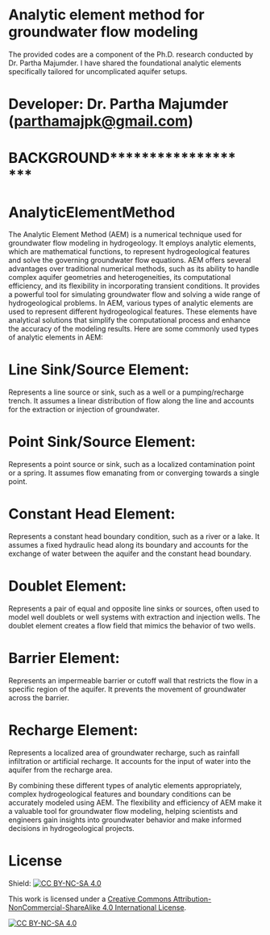
# Analytic element method for groundwater flow modeling
The provided codes are a component of the Ph.D. research conducted by Dr. Partha Majumder. I have shared the foundational analytic elements specifically tailored for uncomplicated aquifer setups.

# Developer: Dr. Partha Majumder (parthamajpk@gmail.com)



# ********************************************************BACKGROUND***************************************************************************

# AnalyticElementMethod
The Analytic Element Method (AEM) is a numerical technique used for groundwater flow modeling in hydrogeology. It employs analytic elements, which are mathematical functions, to represent hydrogeological features and solve the governing groundwater flow equations. 
AEM offers several advantages over traditional numerical methods, such as its ability to handle complex aquifer geometries and heterogeneities, its computational efficiency, and its flexibility in incorporating transient conditions. It provides a powerful tool for simulating groundwater flow and solving a wide range of hydrogeological problems. In AEM, various types of analytic elements are used to represent different hydrogeological features. These elements have analytical solutions that simplify the computational process and enhance the accuracy of the modeling results. Here are some commonly used types of analytic elements in AEM:

# Line Sink/Source Element:
  Represents a line source or sink, such as a well or a pumping/recharge trench. It assumes a linear distribution of flow along the line and accounts for the extraction or injection of groundwater.

# Point Sink/Source Element:
  Represents a point source or sink, such as a localized contamination point or a spring. It assumes flow emanating from or converging towards a single point.

# Constant Head Element: 
 Represents a constant head boundary condition, such as a river or a lake. It assumes a fixed hydraulic head along its boundary and accounts for the exchange of water between the aquifer and the constant head boundary.

# Doublet Element: 
  Represents a pair of equal and opposite line sinks or sources, often used to model well doublets or well systems with extraction and injection wells. The doublet element creates a flow field that mimics the behavior of two wells.

# Barrier Element: 
Represents an impermeable barrier or cutoff wall that restricts the flow in a specific region of the aquifer. It prevents the movement of groundwater across the barrier.

# Recharge Element:
Represents a localized area of groundwater recharge, such as rainfall infiltration or artificial recharge. It accounts for the input of water into the aquifer from the recharge area.

By combining these different types of analytic elements appropriately, complex hydrogeological features and boundary conditions can be accurately modeled using AEM. The flexibility and efficiency of AEM make it a valuable tool for groundwater flow modeling, helping scientists and engineers gain insights into groundwater behavior and make informed decisions in hydrogeological projects.


# License
Shield: [![CC BY-NC-SA 4.0][cc-by-nc-sa-shield]][cc-by-nc-sa]

This work is licensed under a
[Creative Commons Attribution-NonCommercial-ShareAlike 4.0 International License][cc-by-nc-sa].

[![CC BY-NC-SA 4.0][cc-by-nc-sa-image]][cc-by-nc-sa]

[cc-by-nc-sa]: http://creativecommons.org/licenses/by-nc-sa/4.0/
[cc-by-nc-sa-image]: https://licensebuttons.net/l/by-nc-sa/4.0/88x31.png
[cc-by-nc-sa-shield]: https://img.shields.io/badge/License-CC%20BY--NC--SA%204.0-lightgrey.svg






